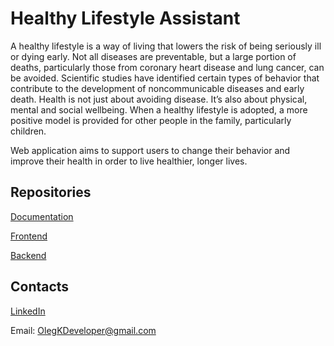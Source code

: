 # Healthy Lifestyle Assistant

A healthy lifestyle is a way of living that lowers the risk of being seriously ill or dying early. Not all diseases are preventable, but a large portion of deaths, particularly those from coronary heart disease and lung cancer, can be avoided. Scientific studies have identified certain types of behavior that contribute to the development of noncommunicable diseases and early death. Health is not just about avoiding disease. It’s also about physical, mental and social wellbeing. When a healthy lifestyle is adopted, a more positive model is provided for other people in the family, particularly children. 

Web application aims to support users to change their behavior and improve their health in order to live healthier, longer lives.

## Repositories

[Documentation](https://github.com/Healthy-Lifestyle-Assistant/docs)

[Frontend](https://github.com/Healthy-Lifestyle-Assistant/frontend)

[Backend](https://github.com/Healthy-Lifestyle-Assistant/backend)

## Contacts

[LinkedIn](https://www.linkedin.com/in/olegkdev/)

Email: OlegKDeveloper@gmail.com

